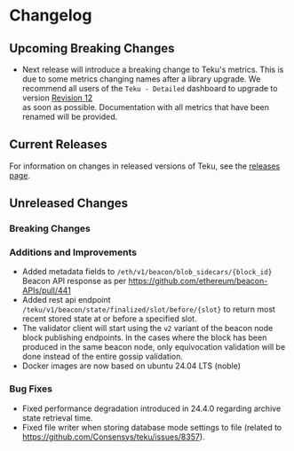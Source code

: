 # Changelog

## Upcoming Breaking Changes

- Next release will introduce a breaking change to Teku's metrics. This is due to some metrics changing names after a library upgrade.
We recommend all users of the `Teku - Detailed` dashboard to upgrade to version [Revision 12](https://grafana.com/api/dashboards/16737/revisions/12/download)  
as soon as possible. Documentation with all metrics that have been renamed will be provided.

## Current Releases

For information on changes in released versions of Teku, see
the [releases page](https://github.com/Consensys/teku/releases).

## Unreleased Changes

### Breaking Changes

### Additions and Improvements

- Added metadata fields to `/eth/v1/beacon/blob_sidecars/{block_id}` Beacon API response as per https://github.com/ethereum/beacon-APIs/pull/441
- Added rest api endpoint `/teku/v1/beacon/state/finalized/slot/before/{slot}` to return most recent stored state at or before a specified slot.
- The validator client will start using the `v2` variant of the beacon node block publishing
  endpoints. In the cases where the block has been produced in the same beacon node, only equivocation validation will be done instead of the entire gossip validation.
- Docker images are now based on ubuntu 24.04 LTS (noble)

### Bug Fixes
- Fixed performance degradation introduced in 24.4.0 regarding archive state retrieval time.
- Fixed file writer when storing database mode settings to file (related to https://github.com/Consensys/teku/issues/8357).
